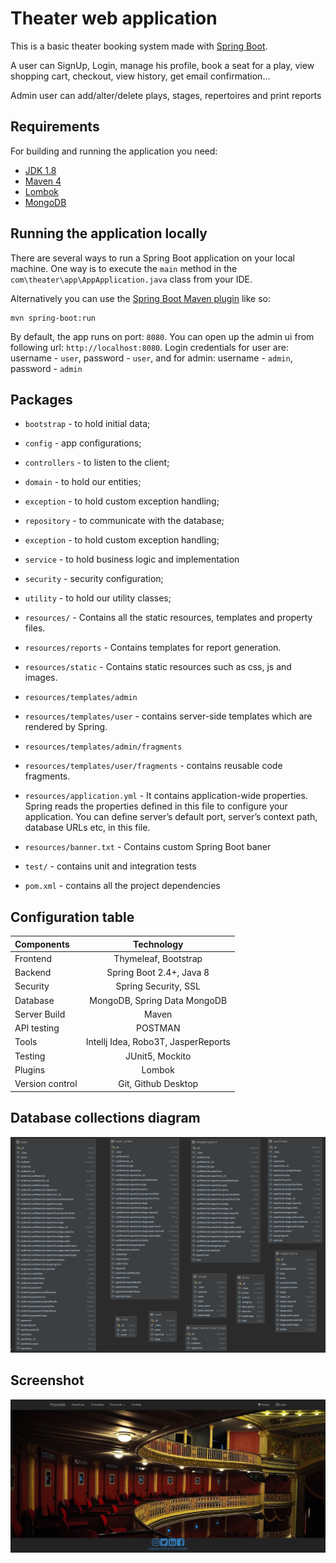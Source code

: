 # Theater web application
This is a basic theater booking system made with [Spring Boot](http://projects.spring.io/spring-boot/).
 
 A user can SignUp, Login, manage his profile, book a seat for a play, view shopping cart,
  checkout, view history, get email confirmation...
  
 Admin user can add/alter/delete plays, stages, repertoires and print reports

## Requirements

For building and running the application you need:

- [JDK 1.8](http://www.oracle.com/technetwork/java/javase/downloads/jdk8-downloads-2133151.html)
- [Maven 4](https://maven.apache.org)
- [Lombok](https://projectlombok.org/download)
- [MongoDB](https://www.mongodb.com/)

## Running the application locally

There are several ways to run a Spring Boot application on your local machine. One way is to execute the `main` method in the `com\theater\app\AppApplication.java` class from your IDE.

Alternatively you can use the [Spring Boot Maven plugin](https://docs.spring.io/spring-boot/docs/current/reference/html/build-tool-plugins-maven-plugin.html) like so:

```shell
mvn spring-boot:run
```

By default, the app runs on port: `8080`. You can open up the admin ui from following url: `http://localhost:8080`.
Login credentials for user are: username - `user`, password - `user`, and for admin: username - `admin`, password - `admin`
 
## Packages

* 	`bootstrap` - to hold initial data;
* 	`config` - app configurations;
* 	`controllers` - to listen to the client;
* 	`domain` - to hold our entities;
* 	`exception` - to hold custom exception handling;
* 	`repository` - to communicate with the database;
* 	`exception` - to hold custom exception handling;
*   `service` - to hold business logic and implementation
* 	`security` - security configuration;
* 	`utility` - to hold our utility classes;

* 	`resources/` - Contains all the static resources, templates and property files.
* 	`resources/reports` - Contains templates for report generation.
* 	`resources/static` - Contains static resources such as css, js and images.
* 	`resources/templates/admin` 
*   `resources/templates/user` - contains server-side templates which are rendered by Spring.
* 	`resources/templates/admin/fragments`
*   `resources/templates/user/fragments` - contains reusable code fragments.
* 	`resources/application.yml` - It contains application-wide properties. Spring reads the properties defined in this file to configure your application. You can define server’s default port, server’s context path, database URLs etc, in this file.
*   `resources/banner.txt` - Contains custom Spring Boot baner

* 	`test/` - contains unit and integration tests

* 	`pom.xml` - contains all the project dependencies

## Configuration table
 
   | Components  | Technology  | 
   | :---        |    :----:   |   
   | Frontend  | Thymeleaf, Bootstrap | 
   | Backend   | Spring Boot 2.4+, Java 8 |
   | Security |  Spring Security, SSL|
   | Database | MongoDB, Spring Data MongoDB|
   | Server Build | Maven |
   | API testing| POSTMAN |
   | Tools | Intellj Idea, Robo3T, JasperReports|
   | Testing | JUnit5, Mockito|
   | Plugins | Lombok |
   | Version control | Git, Github Desktop |
   
## Database collections diagram

![Collections](./src/main/resources/static/screenshots/er.png)

## Screenshot
![landing page](./src/main/resources/static/screenshots/theater.png)